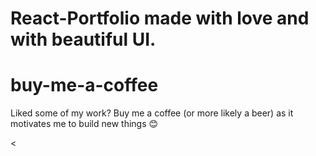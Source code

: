 # React-Portfolio made with love and with beautiful UI.


#

# buy-me-a-coffee
Liked some of my work? Buy me a coffee (or more likely a beer) as it motivates me to build new things 😊

<
